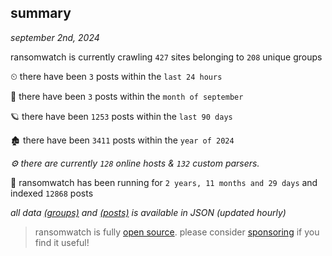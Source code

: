 
## summary
_september 2nd, 2024_

ransomwatch is currently crawling `427` sites belonging to `208` unique groups

⏲ there have been `3` posts within the `last 24 hours`

🦈 there have been `3` posts within the `month of september`

🪐 there have been `1253` posts within the `last 90 days`

🏚 there have been `3411` posts within the `year of 2024`

_⚙️ there are currently `128` online hosts & `132` custom parsers._

🦕 ransomwatch has been running for `2 years, 11 months and 29 days` and indexed `12868` posts

_all data  [(groups)](http://ransomwhat.telemetry.ltd/groups) and [(posts)](http://ransomwhat.telemetry.ltd/posts) is available in JSON (updated hourly)_

> ransomwatch is fully [open source](https://github.com/joshhighet/ransomwatch#ransomwatch--). please consider [sponsoring](https://github.com/sponsors/joshhighet) if you find it useful!
